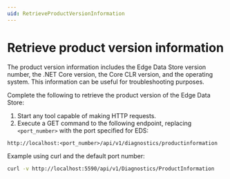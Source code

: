 ```yaml
---
uid: RetrieveProductVersionInformation
---
```


# Retrieve product version information

The product version information includes the Edge Data Store version number, the .NET Core version, the Core CLR version, and the operating system. This information can be useful for troubleshooting purposes.

Complete the following to retrieve the product version of the Edge Data Store:

1. Start any tool capable of making HTTP requests.
2. Execute a GET command to the following endpoint, replacing `<port_number>` with the port specified for EDS:

  ```http
  http://localhost:<port_number>/api/v1/diagnostics/productinformation
  ```

   Example using curl and the default port number:

   ```bash
   curl -v http://localhost:5590/api/v1/Diagnostics/ProductInformation
   ```
